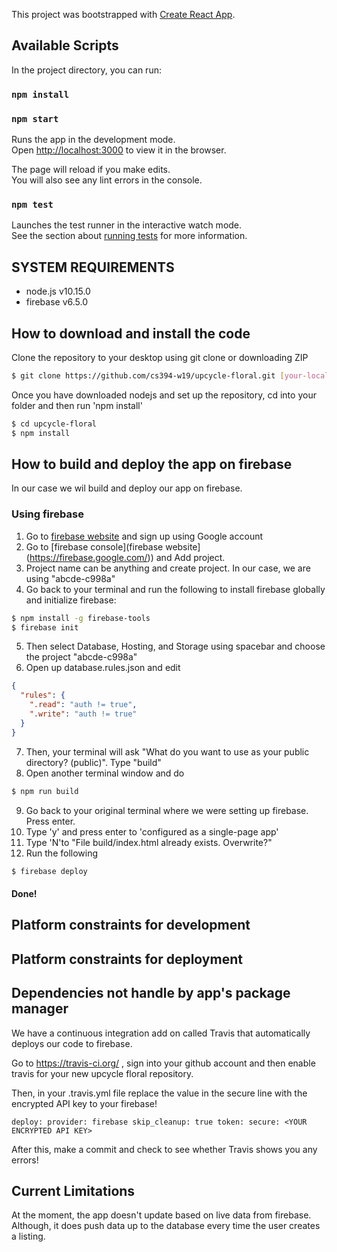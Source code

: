 This project was bootstrapped with [Create React App](https://github.com/facebook/create-react-app).

## Available Scripts

In the project directory, you can run:

### `npm install`

### `npm start`

Runs the app in the development mode.<br>
Open [http://localhost:3000](http://localhost:3000) to view it in the browser.

The page will reload if you make edits.<br>
You will also see any lint errors in the console.

### `npm test`

Launches the test runner in the interactive watch mode.<br>
See the section about [running tests](https://facebook.github.io/create-react-app/docs/running-tests) for more information.



## SYSTEM REQUIREMENTS

- node.js v10.15.0
- firebase v6.5.0

## How to download and install the code

Clone the repository to your desktop using git clone or downloading ZIP

```bash
$ git clone https://github.com/cs394-w19/upcycle-floral.git [your-local-directory]
```
Once you have downloaded nodejs and set up the repository, cd into your folder and then run 'npm install'

```bash
$ cd upcycle-floral
$ npm install
```


## How to build and deploy the app on firebase
In our case we wil build and deploy our app on firebase.
### Using firebase
1. Go to [firebase website](https://firebase.google.com/) and sign up using Google account
2. Go to [firebase console](firebase website](https://firebase.google.com/)) and Add project.
3. Project name can be anything and create project. In our case, we are using "abcde-c998a"
4. Go back to your terminal and run the following to install firebase globally and initialize firebase:
```bash
$ npm install -g firebase-tools
$ firebase init
```
5. Then select Database, Hosting, and Storage using spacebar and choose the project "abcde-c998a"
6. Open up database.rules.json and edit
```json
{
  "rules": {
    ".read": "auth != true",
    ".write": "auth != true"
  }
}
```
7. Then, your terminal will ask "What do you want to use as your public directory? (public)". Type "build"
8. Open another terminal window and do
```bash
$ npm run build
```
9. Go back to your original terminal where we were setting up firebase. Press enter.
10. Type 'y' and press enter to 'configured as a single-page app'
11. Type 'N'to "File build/index.html already exists. Overwrite?"
12. Run the following

```bash
$ firebase deploy
```

#### Done!

## Platform constraints for development

## Platform constraints for deployment

## Dependencies not handle by app's package manager

We have a continuous integration add on called Travis that automatically deploys our code to firebase.

Go to https://travis-ci.org/ , sign into your github account and then enable travis for your new upcycle floral repository.

Then, in your .travis.yml file replace the value in the secure line with the encrypted API key to your firebase!

`deploy:
  provider: firebase
  skip_cleanup: true
  token:
    secure: <YOUR ENCRYPTED API KEY>`

After this, make a commit and check to see whether Travis shows you any errors!

## Current Limitations

At the moment, the app doesn't update based on live data from firebase. Although, it does push data up to the database every time the user creates a listing.
